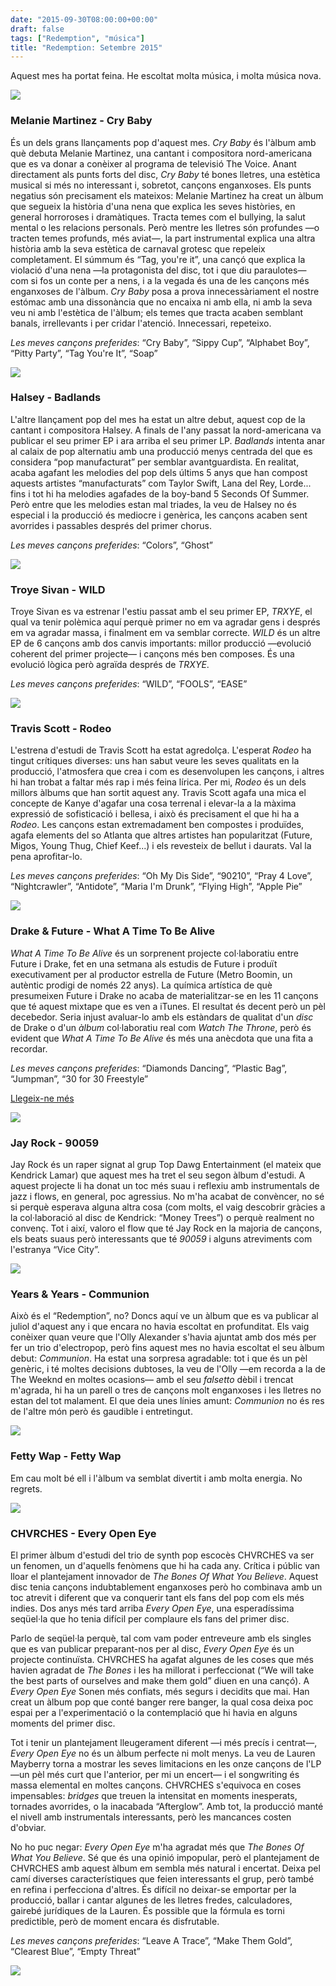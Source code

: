 ```yaml
---
date: "2015-09-30T08:00:00+00:00"
draft: false
tags: ["Redemption", "música"]
title: "Redemption: Setembre 2015"
---
```

Aquest mes ha portat feina. He escoltat molta música, i molta música nova. 

<!-- more -->

<img class="pImageFull" src="https://41.media.tumblr.com/49587c3477a1a95ef769bec11dec5ecf/tumblr_nutmowSlIB1u00ofno1_1280.png">

### Melanie Martinez - Cry Baby

És un dels grans llançaments pop d'aquest mes. *Cry Baby* és l'àlbum amb què debuta Melanie Martinez, una cantant i compositora nord-americana que es va donar a conèixer al programa de televisió The Voice. Anant directament als punts forts del disc, *Cry Baby* té bones lletres, una estètica musical si més no interessant i, sobretot, cançons enganxoses. Els punts negatius són precisament els mateixos: Melanie Martinez ha creat un àlbum que segueix la història d'una nena que explica les seves històries, en general horroroses i dramàtiques. Tracta temes com el bullying, la salut mental o les relacions personals. Però mentre les lletres són profundes —o tracten temes profunds, més aviat—, la part instrumental explica una altra història amb la seva estètica de carnaval grotesc que repeleix completament. El súmmum és “Tag, you're it”, una cançó que explica la violació d'una nena —la protagonista del disc, tot i que diu paraulotes— com si fos un conte per a nens, i a la vegada és una de les cançons més enganxoses de l'àlbum. *Cry Baby* posa a prova innecessàriament el nostre estómac amb una dissonància que no encaixa ni amb ella, ni amb la seva veu ni amb l'estètica de l'àlbum; els temes que tracta acaben semblant banals, irrellevants i per cridar l'atenció. Innecessari, repeteixo.

*Les meves cançons preferides*: “Cry Baby”, “Sippy Cup”, “Alphabet Boy”, “Pitty Party”, “Tag You're It”, “Soap”

<span class="fa fa-heart"> </span> <span class="fa fa-heart"> </span>

<img class="pImageFull" src="https://36.media.tumblr.com/5616cd5b847c523e54f39a8a191487eb/tumblr_nutmoar1Vu1u00ofno1_1280.png">

### Halsey - Badlands

L'altre llançament pop del mes ha estat un altre debut, aquest cop de la cantant i compositora Halsey. A finals de l'any passat la nord-americana va publicar el seu primer EP i ara arriba el seu primer LP. *Badlands* intenta anar al calaix de pop alternatiu amb una producció menys centrada del que es considera “pop manufacturat” per semblar avantguardista. En realitat, acaba agafant les melodies del pop dels últims 5 anys que han compost aquests artistes “manufacturats” com Taylor Swift, Lana del Rey, Lorde... fins i tot hi ha melodies agafades de la boy-band 5 Seconds Of Summer. Però entre que les melodies estan mal triades, la veu de Halsey no és especial i la producció és mediocre i genèrica, les cançons acaben sent avorrides i passables després del primer chorus. 

*Les meves cançons preferides*: “Colors”, “Ghost”

<span class="fa fa-heart"> </span>

<img class="pImageFull" src="https://36.media.tumblr.com/d3007792e6cf932bbdd7004042ec7283/tumblr_nutmp7tXR71u00ofno1_1280.png">

### Troye Sivan - WILD

Troye Sivan es va estrenar l'estiu passat amb el seu primer EP, *TRXYE*, el qual va tenir polèmica aquí perquè primer no em va agradar gens i després em va agradar massa, i finalment em va semblar correcte. *WILD* és un altre EP de 6 cançons amb dos canvis importants: millor producció  —evolució coherent del primer projecte— i cançons més ben composes. És una evolució lògica però agraïda després de *TRXYE*.

*Les meves cançons preferides*: “WILD”, “FOOLS”, “EASE”

<span class="fa fa-heart"> </span> <span class="fa fa-heart"> </span> <span class="fa fa-heart"> </span> <span class="fa fa-heart"> </span>

<img class="pImageFull" src="https://36.media.tumblr.com/0b27670372dec7e1445ed6dcb41d81d8/tumblr_nva1kaeVJx1u00ofno1_1280.png">

### Travis Scott - Rodeo

L'estrena d'estudi de Travis Scott ha estat agredolça. L'esperat *Rodeo* ha tingut crítiques diverses: uns han sabut veure les seves qualitats en la producció, l'atmosfera que crea i com es desenvolupen les cançons, i altres hi han trobat a faltar més rap i més feina lírica. Per mi, *Rodeo* és un dels millors àlbums que han sortit aquest any. Travis Scott agafa una mica el concepte de Kanye d'agafar una cosa terrenal i elevar-la a la màxima expressió de sofisticació i bellesa, i això és precisament el que hi ha a *Rodeo*. Les cançons estan extremadament ben compostes i produïdes, agafa elements del so Atlanta que altres artistes han popularitzat (Future, Migos, Young Thug, Chief Keef...) i els revesteix de bellut i daurats. Val la pena aprofitar-lo.

*Les meves cançons preferides*: “Oh My Dis Side”, “90210”, “Pray 4 Love”, “Nightcrawler”, “Antidote”, “Maria I'm Drunk”, “Flying High”, “Apple Pie”

<span class="fa fa-heart"> </span> <span class="fa fa-heart"> </span> <span class="fa fa-heart"> </span> <span class="fa fa-heart"> </span> <span class="fa fa-heart"> </span>

<img class="pImageFull" src="https://40.media.tumblr.com/ccd68f1e461a44484ca435c0af27814f/tumblr_nva1j6NJEt1u00ofno1_1280.png">

### Drake & Future - What A Time To Be Alive

*What A Time To Be Alive* és un sorprenent projecte col·laboratiu entre Future i Drake, fet en una setmana als estudis de Future i produït executivament per al productor estrella de Future (Metro Boomin, un autèntic prodigi de només 22 anys). La química artística de què presumeixen Future i Drake no acaba de materialitzar-se en les 11 cançons que té aquest mixtape que es ven a iTunes. El resultat és decent però un pèl decebedor. Seria injust avaluar-lo amb els estàndars de qualitat d'un *disc* de Drake o d'un *àlbum* col·laboratiu real com *Watch The Throne*, però és evident que *What A Time To Be Alive* és més una anècdota que una fita a recordar.

*Les meves cançons preferides*: “Diamonds Dancing”, “Plastic Bag”, “Jumpman”, “30 for 30 Freestyle”

<span class="fa fa-heart"> </span> <span class="fa fa-heart"> </span> <span class="fa fa-heart"> </span>

<p class="pQuote"><a href="http://enricllonch.com/post/129647138569/what-a-time-to-be-alive">Llegeix-ne més <span class="fa fa-angle-right"> </span></a></p>

<img class="pImageFull" src="https://40.media.tumblr.com/dcddb6a33746dfe8d0d231c15b7727d9/tumblr_nvne47spcQ1u00ofno1_1280.png">

### Jay Rock - 90059

Jay Rock és un raper signat al grup Top Dawg Entertainment (el mateix que Kendrick Lamar) que aquest mes ha tret el seu segon àlbum d'estudi. A aquest projecte li ha donat un toc més suau i reflexiu amb instrumentals de jazz i flows, en general, poc agressius. No m'ha acabat de convèncer, no sé si perquè esperava alguna altra cosa (com molts, el vaig descobrir gràcies a la col·laboració al disc de Kendrick: “Money Trees”) o perquè realment no convenç. Tot i així, valoro el flow que té Jay Rock en la majoria de cançons, els beats suaus però interessants que té *90059* i alguns atreviments com l'estranya “Vice City”. 

<span class="fa fa-heart"> </span> <span class="fa fa-heart"> </span> <span class="fa fa-heart"> </span>

<img class="pImageFull" src="https://40.media.tumblr.com/9f8d86f49a70c0a7daaa0527d817ceab/tumblr_nvne47spcQ1u00ofno2_1280.png">

### Years & Years - Communion

Això és el “Redemption”, no? Doncs aquí ve un àlbum que es va publicar al juliol d'aquest any i que encara no havia escoltat en profunditat. Els vaig conèixer quan veure que l'Olly Alexander s'havia ajuntat amb dos més per fer un trio d'electropop, però fins aquest mes no havia escoltat el seu àlbum debut: *Communion*. Ha estat una sorpresa agradable: tot i que és un pèl genèric, i té moltes decisions dubtoses, la veu de l'Olly —em recorda a la de The Weeknd en moltes ocasions— amb el seu *falsetto* dèbil i trencat m'agrada, hi ha un parell o tres de cançons molt enganxoses i les lletres no estan del tot malament. El que deia unes línies amunt: *Communion* no és res de l'altre món però és gaudible i entretingut.

<span class="fa fa-heart"> </span> <span class="fa fa-heart"> </span> <span class="fa fa-heart"> </span>

<img class="pImageFull" src="https://36.media.tumblr.com/0c94c76bec4a4547584e58a5ada444f9/tumblr_nvne47spcQ1u00ofno4_1280.png">

### Fetty Wap - Fetty Wap

Em cau molt bé ell i l'àlbum va semblat divertit i amb molta energia. No regrets.

<span class="fa fa-heart"> </span> <span class="fa fa-heart"> </span> <span class="fa fa-heart"> </span>

<img class="pImageFull" src="https://40.media.tumblr.com/2e5c66b9585b0f8858fa8b75ef1c0f44/tumblr_nvne47spcQ1u00ofno3_1280.png">

### CHVRCHES - Every Open Eye

El primer àlbum d'estudi del trio de synth pop escocès CHVRCHES va ser un fenomen, un d'aquells fenòmens que hi ha cada any. Crítica i públic van lloar el plantejament innovador de *The Bones Of What You Believe*. Aquest disc tenia cançons indubtablement enganxoses però ho combinava amb un toc atrevit i diferent que va conquerir tant els fans del pop com els més indies. Dos anys més tard arriba *Every Open Eye*, una esperadíssima seqüel·la que ho tenia difícil per complaure els fans del primer disc.

Parlo de seqüel·la perquè, tal com vam poder entreveure amb els singles que es van publicar preparant-nos per al disc, *Every Open Eye* és un projecte continuïsta. CHVRCHES ha agafat algunes de les coses que més havien agradat de *The Bones* i les ha millorat i perfeccionat (“We will take the best parts of ourselves and make them gold” diuen en una cançó). A *Every Open Eye* Sonen més confiats, més segurs i decidits que mai. Han creat un àlbum pop que conté banger rere banger, la qual cosa deixa poc espai per a l'experimentació o la contemplació que hi havia en alguns moments del primer disc.

Tot i tenir un plantejament lleugerament diferent —i més precís i centrat—, *Every Open Eye* no és un àlbum perfecte ni molt menys. La veu de Lauren Mayberry torna a mostrar les seves limitacions en les onze cançons de l'LP —un pèl més curt que l'anterior, per mi un encert— i el songwriting és massa elemental en moltes cançons.  CHVRCHES s'equivoca en coses impensables: *bridges* que treuen la intensitat en moments inesperats, tornades avorrides, o la inacabada “Afterglow”. Amb tot, la producció manté el nivell amb instrumentals interessants, però les mancances costen d'obviar.

No ho puc negar: *Every Open Eye* m'ha agradat més que *The Bones Of What You Believe*. Sé que és una opinió impopular, però el plantejament de CHVRCHES amb aquest àlbum em sembla més natural i encertat. Deixa pel camí diverses característiques que feien interessants el grup, però també en refina i perfecciona d'altres. És difícil no deixar-se emportar per la producció, ballar i cantar algunes de les lletres fredes, calculadores, gairebé jurídiques de la Lauren. És possible que la fórmula es torni predictible, però de moment encara és disfrutable.

*Les meves cançons preferides*: “Leave A Trace”, “Make Them Gold”, “Clearest Blue”, “Empty Threat”

<span class="fa fa-heart"> </span> <span class="fa fa-heart"> </span> <span class="fa fa-heart"> </span> <span class="fa fa-heart"> </span>

<img id="splashFade" src="http://i.imgur.com/kCFBJdm.jpg">